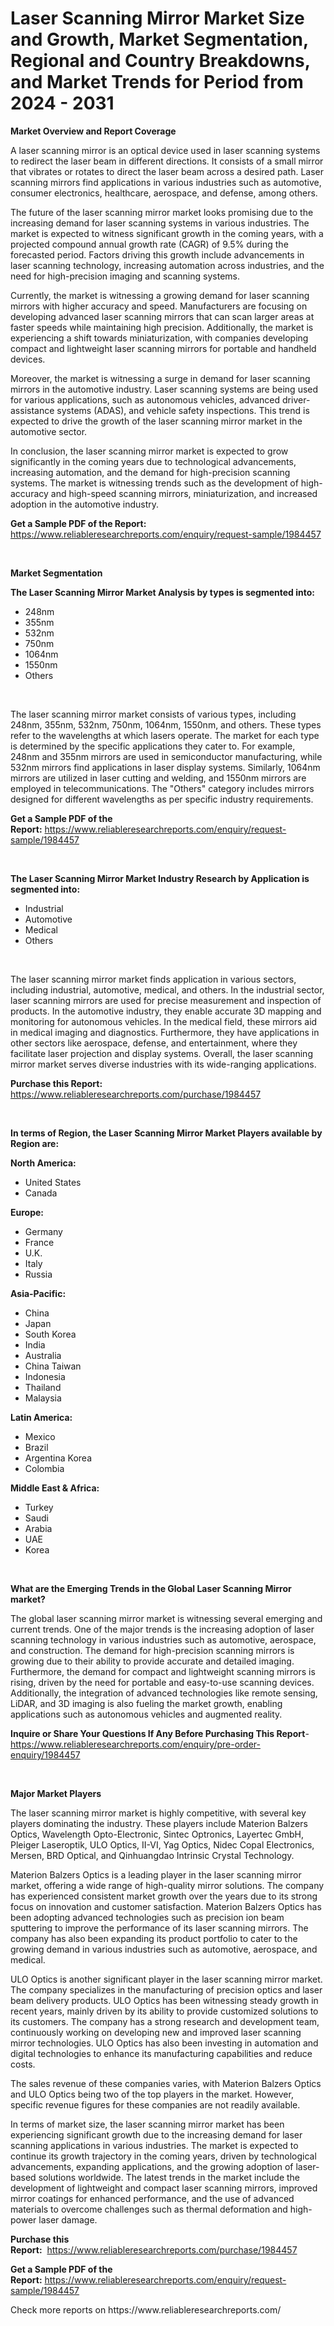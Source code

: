<p><h1>Laser Scanning Mirror Market Size and Growth, Market Segmentation, Regional and Country Breakdowns, and Market Trends for Period from 2024 -  2031</h1></p><p><strong>Market Overview and Report Coverage</strong></p>
<p><p>A laser scanning mirror is an optical device used in laser scanning systems to redirect the laser beam in different directions. It consists of a small mirror that vibrates or rotates to direct the laser beam across a desired path. Laser scanning mirrors find applications in various industries such as automotive, consumer electronics, healthcare, aerospace, and defense, among others.</p><p>The future of the laser scanning mirror market looks promising due to the increasing demand for laser scanning systems in various industries. The market is expected to witness significant growth in the coming years, with a projected compound annual growth rate (CAGR) of 9.5% during the forecasted period. Factors driving this growth include advancements in laser scanning technology, increasing automation across industries, and the need for high-precision imaging and scanning systems.</p><p>Currently, the market is witnessing a growing demand for laser scanning mirrors with higher accuracy and speed. Manufacturers are focusing on developing advanced laser scanning mirrors that can scan larger areas at faster speeds while maintaining high precision. Additionally, the market is experiencing a shift towards miniaturization, with companies developing compact and lightweight laser scanning mirrors for portable and handheld devices.</p><p>Moreover, the market is witnessing a surge in demand for laser scanning mirrors in the automotive industry. Laser scanning systems are being used for various applications, such as autonomous vehicles, advanced driver-assistance systems (ADAS), and vehicle safety inspections. This trend is expected to drive the growth of the laser scanning mirror market in the automotive sector.</p><p>In conclusion, the laser scanning mirror market is expected to grow significantly in the coming years due to technological advancements, increasing automation, and the demand for high-precision scanning systems. The market is witnessing trends such as the development of high-accuracy and high-speed scanning mirrors, miniaturization, and increased adoption in the automotive industry.</p></p>
<p><strong>Get a Sample PDF of the Report:</strong> <a href="https://www.reliableresearchreports.com/enquiry/request-sample/1984457">https://www.reliableresearchreports.com/enquiry/request-sample/1984457</a></p>
<p>&nbsp;</p>
<p><strong>Market Segmentation</strong></p>
<p><strong>The Laser Scanning Mirror Market Analysis by types is segmented into:</strong></p>
<p><ul><li>248nm</li><li>355nm</li><li>532nm</li><li>750nm</li><li>1064nm</li><li>1550nm</li><li>Others</li></ul></p>
<p>&nbsp;</p>
<p><p>The laser scanning mirror market consists of various types, including 248nm, 355nm, 532nm, 750nm, 1064nm, 1550nm, and others. These types refer to the wavelengths at which lasers operate. The market for each type is determined by the specific applications they cater to. For example, 248nm and 355nm mirrors are used in semiconductor manufacturing, while 532nm mirrors find applications in laser display systems. Similarly, 1064nm mirrors are utilized in laser cutting and welding, and 1550nm mirrors are employed in telecommunications. The "Others" category includes mirrors designed for different wavelengths as per specific industry requirements.</p></p>
<p><strong>Get a Sample PDF of the Report:</strong>&nbsp;<a href="https://www.reliableresearchreports.com/enquiry/request-sample/1984457">https://www.reliableresearchreports.com/enquiry/request-sample/1984457</a></p>
<p>&nbsp;</p>
<p><strong>The Laser Scanning Mirror Market Industry Research by Application is segmented into:</strong></p>
<p><ul><li>Industrial</li><li>Automotive</li><li>Medical</li><li>Others</li></ul></p>
<p>&nbsp;</p>
<p><p>The laser scanning mirror market finds application in various sectors, including industrial, automotive, medical, and others. In the industrial sector, laser scanning mirrors are used for precise measurement and inspection of products. In the automotive industry, they enable accurate 3D mapping and monitoring for autonomous vehicles. In the medical field, these mirrors aid in medical imaging and diagnostics. Furthermore, they have applications in other sectors like aerospace, defense, and entertainment, where they facilitate laser projection and display systems. Overall, the laser scanning mirror market serves diverse industries with its wide-ranging applications.</p></p>
<p><strong>Purchase this Report:</strong>&nbsp; <a href="https://www.reliableresearchreports.com/purchase/1984457">https://www.reliableresearchreports.com/purchase/1984457</a></p>
<p>&nbsp;</p>
<p><strong>In terms of Region, the Laser Scanning Mirror Market Players available by Region are:</strong></p>
<p>
    <p> <strong> North America: </strong>
        <ul>
            <li>United States</li>
            <li>Canada</li>
        </ul>
        </p> 
    <p> <strong> Europe: </strong>
        <ul>
            <li>Germany</li>
            <li>France</li>
            <li>U.K.</li>
            <li>Italy</li>
            <li>Russia</li>
        </ul>
        </p> 
    <p> <strong> Asia-Pacific: </strong>
        <ul>
            <li>China</li>
            <li>Japan</li>
            <li>South Korea</li>
            <li>India</li>
            <li>Australia</li>
            <li>China Taiwan</li>
            <li>Indonesia</li>
            <li>Thailand</li>
            <li>Malaysia</li>
        </ul>
        </p> 
    <p> <strong> Latin America: </strong>
        <ul>
            <li>Mexico</li>
            <li>Brazil</li>
            <li>Argentina Korea</li>
            <li>Colombia</li>
        </ul>
        </p> 
    <p> <strong> Middle East & Africa: </strong>
        <ul>
            <li>Turkey</li>
            <li>Saudi</li>
            <li>Arabia</li>
            <li>UAE</li>
            <li>Korea</li>
        </ul>
    </p>
    </p>
<p>&nbsp;</p>
<p><strong>What are the Emerging Trends in the Global Laser Scanning Mirror market?</strong></p>
<p><p>The global laser scanning mirror market is witnessing several emerging and current trends. One of the major trends is the increasing adoption of laser scanning technology in various industries such as automotive, aerospace, and construction. The demand for high-precision scanning mirrors is growing due to their ability to provide accurate and detailed imaging. Furthermore, the demand for compact and lightweight scanning mirrors is rising, driven by the need for portable and easy-to-use scanning devices. Additionally, the integration of advanced technologies like remote sensing, LiDAR, and 3D imaging is also fueling the market growth, enabling applications such as autonomous vehicles and augmented reality.</p></p>
<p><strong>Inquire or Share Your Questions If Any Before Purchasing This Report</strong>- <a href="https://www.reliableresearchreports.com/enquiry/pre-order-enquiry/1984457">https://www.reliableresearchreports.com/enquiry/pre-order-enquiry/1984457</a></p>
<p>&nbsp;</p>
<p><strong>Major Market Players</strong></p>
<p><p>The laser scanning mirror market is highly competitive, with several key players dominating the industry. These players include Materion Balzers Optics, Wavelength Opto-Electronic, Sintec Optronics, Layertec GmbH, Pleiger Laseroptik, ULO Optics, II-VI, Yag Optics, Nidec Copal Electronics, Mersen, BRD Optical, and Qinhuangdao Intrinsic Crystal Technology.</p><p>Materion Balzers Optics is a leading player in the laser scanning mirror market, offering a wide range of high-quality mirror solutions. The company has experienced consistent market growth over the years due to its strong focus on innovation and customer satisfaction. Materion Balzers Optics has been adopting advanced technologies such as precision ion beam sputtering to improve the performance of its laser scanning mirrors. The company has also been expanding its product portfolio to cater to the growing demand in various industries such as automotive, aerospace, and medical. </p><p>ULO Optics is another significant player in the laser scanning mirror market. The company specializes in the manufacturing of precision optics and laser beam delivery products. ULO Optics has been witnessing steady growth in recent years, mainly driven by its ability to provide customized solutions to its customers. The company has a strong research and development team, continuously working on developing new and improved laser scanning mirror technologies. ULO Optics has also been investing in automation and digital technologies to enhance its manufacturing capabilities and reduce costs.</p><p>The sales revenue of these companies varies, with Materion Balzers Optics and ULO Optics being two of the top players in the market. However, specific revenue figures for these companies are not readily available. </p><p>In terms of market size, the laser scanning mirror market has been experiencing significant growth due to the increasing demand for laser scanning applications in various industries. The market is expected to continue its growth trajectory in the coming years, driven by technological advancements, expanding applications, and the growing adoption of laser-based solutions worldwide. The latest trends in the market include the development of lightweight and compact laser scanning mirrors, improved mirror coatings for enhanced performance, and the use of advanced materials to overcome challenges such as thermal deformation and high-power laser damage.</p></p>
<p><strong>Purchase this Report:</strong>&nbsp;&nbsp;<a href="https://www.reliableresearchreports.com/purchase/1984457">https://www.reliableresearchreports.com/purchase/1984457</a></p>
<p></p>
<p><strong>Get a Sample PDF of the Report:</strong>&nbsp;<a href="https://www.reliableresearchreports.com/enquiry/request-sample/1984457">https://www.reliableresearchreports.com/enquiry/request-sample/1984457</a></p>
<p>Check more reports on https://www.reliableresearchreports.com/</p>